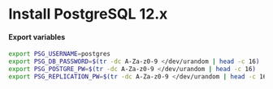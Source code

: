 # Install PostgreSQL 12.x

#### Export variables

```sh
export PSG_USERNAME=postgres
export PSG_DB_PASSWORD=$(tr -dc A-Za-z0-9 </dev/urandom | head -c 16)
export PSG_POSTGRE_PW=$(tr -dc A-Za-z0-9 </dev/urandom | head -c 16)
export PSG_REPLICATION_PW=$(tr -dc A-Za-z0-9 </dev/urandom | head -c 16)
```